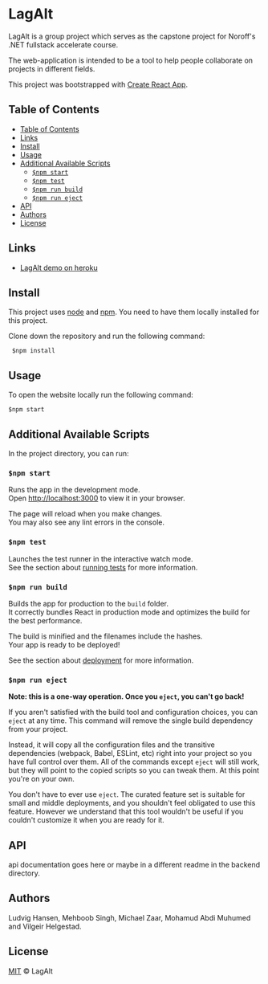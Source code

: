 # LagAlt

LagAlt is a group project which serves as the capstone project for Noroff's .NET fullstack accelerate course.

The web-application is intended to be a tool to help people collaborate on projects in different fields.

This project was bootstrapped with [Create React App](https://github.com/facebook/create-react-app).

## Table of Contents

  - [Table of Contents](#table-of-contents)
  - [Links](#links)
  - [Install](#install)
  - [Usage](#usage)
  - [Additional Available Scripts](#additional-available-scripts)
    - [`$npm start`](#npm-start)
    - [`$npm test`](#npm-test)
    - [`$npm run build`](#npm-run-build)
    - [`$npm run eject`](#npm-run-eject)
  - [API](#api)
  - [Authors](#authors)
  - [License](#license)

## Links

* [LagAlt demo on heroku](https://lagalt2030.herokuapp.com/)

## Install
This project uses [node](http://nodejs.org) and [npm](https://npmjs.com). You need to have them locally installed for this project.

Clone down the repository and run the following command:

``` 
 $npm install
```

## Usage
To open the website locally run the following command:

```
$npm start
```

## Additional Available Scripts

In the project directory, you can run:

### `$npm start`

Runs the app in the development mode.\
Open [http://localhost:3000](http://localhost:3000) to view it in your browser.

The page will reload when you make changes.\
You may also see any lint errors in the console.

### `$npm test`

Launches the test runner in the interactive watch mode.\
See the section about [running tests](https://facebook.github.io/create-react-app/docs/running-tests) for more information.

### `$npm run build`

Builds the app for production to the `build` folder.\
It correctly bundles React in production mode and optimizes the build for the best performance.

The build is minified and the filenames include the hashes.\
Your app is ready to be deployed!

See the section about [deployment](https://facebook.github.io/create-react-app/docs/deployment) for more information.

### `$npm run eject`

**Note: this is a one-way operation. Once you `eject`, you can't go back!**

If you aren't satisfied with the build tool and configuration choices, you can `eject` at any time. This command will remove the single build dependency from your project.

Instead, it will copy all the configuration files and the transitive dependencies (webpack, Babel, ESLint, etc) right into your project so you have full control over them. All of the commands except `eject` will still work, but they will point to the copied scripts so you can tweak them. At this point you're on your own.

You don't have to ever use `eject`. The curated feature set is suitable for small and middle deployments, and you shouldn't feel obligated to use this feature. However we understand that this tool wouldn't be useful if you couldn't customize it when you are ready for it.

## API

api documentation goes here or maybe in a different readme in the backend directory.

## Authors
Ludvig Hansen, Mehboob Singh, Michael Zaar, Mohamud Abdi Muhumed and Vilgeir Helgestad.

## License

[MIT](https://choosealicense.com/licenses/mit/) © LagAlt
